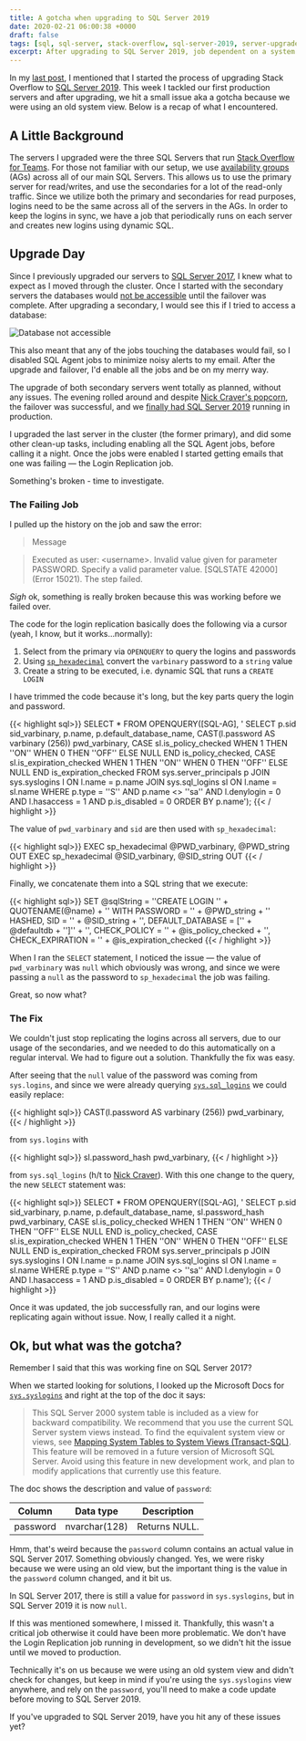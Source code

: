 ```yaml
---
title: A gotcha when upgrading to SQL Server 2019
date: 2020-02-21 06:00:38 +0000
draft: false
tags: [sql, sql-server, stack-overflow, sql-server-2019, server-upgrade, maintenance, projects]
excerpt: After upgrading to SQL Server 2019, job dependent on a system view started failing. 
---
```


In my [last post](https://www.tarynpivots.com/post/recovering-lost-linked-servers/), I mentioned that I started the process of upgrading Stack Overflow to <a href="https://docs.microsoft.com/en-us/sql/sql-server/what-s-new-in-sql-server-ver15?view=sql-server-ver15" target="_blank">SQL Server 2019</a>. This week I tackled our first production servers and after upgrading, we hit a small issue aka a gotcha because we were using an old system view. Below is a recap of what I encountered. 

## A Little Background

The servers I upgraded were the three SQL Servers that run <a href="https://stackoverflow.com/teams" target="_blank">Stack Overflow for Teams</a>. For those not familiar with our setup, we use <a href="https://docs.microsoft.com/en-us/sql/database-engine/availability-groups/windows/overview-of-always-on-availability-groups-sql-server?view=sql-server-ver15" target="_blank">availability groups</a> (AGs) across all of our main SQL Servers. This allows us to use the primary server for read/writes, and use the secondaries for a lot of the read-only traffic. Since we utilize both the primary and secondaries for read purposes, logins need to be the same across all of the servers in the AGs. In order to keep the logins in sync, we have a job that periodically runs on each server and creates new logins using dynamic SQL. 

## Upgrade Day

Since I previously upgraded our servers to [SQL Server 2017](https://www.tarynpivots.com/post/how-we-upgraded-stackoverflow-to-sql-server-2017/), I knew what to expect as I moved through the cluster. Once I started with the secondary servers the databases would <a href="https://twitter.com/tarynpivots/status/1227676918083772416" target="_blank">not be accessible</a> until the failover was complete. After upgrading a secondary, I would see this if I tried to access a database:

![Database not accessible](/image/2020/database_unavailable.jpg)

This also meant that any of the jobs touching the databases would fail, so I disabled SQL Agent jobs to minimize noisy alerts to my email. After the upgrade and failover, I'd enable all the jobs and be on my merry way.

The upgrade of both secondary servers went totally as planned, without any issues. The evening rolled around and despite <a href="https://twitter.com/Nick_Craver/status/1229933221565038592" target="_blank">Nick Craver's popcorn</a>, the failover was successful, and we <a href="https://twitter.com/tarynpivots/status/1229936342471036928" target="_blank">finally had SQL Server 2019</a> running in production.

I upgraded the last server in the cluster (the former primary), and did some other clean-up tasks, including enabling all the SQL Agent jobs, before calling it a night. Once the jobs were enabled I started getting emails that one was failing &mdash; the Login Replication job. 

Something's broken - time to investigate. 

### The Failing Job

I pulled up the history on the job and saw the error:

>Message

>Executed as user: &lt;username&gt;. Invalid value given for parameter PASSWORD. Specify a valid parameter value. \[SQLSTATE 42000\] (Error 15021).  The step failed.

_Sigh_ ok, something is really broken because this was working before we failed over. 

The code for the login replication basically does the following via a cursor (yeah, I know, but it works...normally):

1. Select from the primary via `OPENQUERY` to query the logins and passwords
2. Using <a href="https://support.microsoft.com/en-us/help/918992/how-to-transfer-logins-and-passwords-between-instances-of-sql-server" target="_blank">`sp_hexadecimal`</a> convert the `varbinary` password to a `string` value
3. Create a string to be executed, i.e. dynamic SQL that runs a `CREATE LOGIN`

I have trimmed the code because it's long, but the key parts query the login and password.

{{< highlight sql>}}
SELECT *
FROM OPENQUERY([SQL-AG], '
    SELECT p.sid sid_varbinary, p.name, p.default_database_name,
        CAST(l.password AS varbinary (256)) pwd_varbinary,
        CASE sl.is_policy_checked WHEN 1 THEN ''ON'' WHEN 0 THEN ''OFF'' ELSE NULL END is_policy_checked,
        CASE sl.is_expiration_checked WHEN 1 THEN ''ON'' WHEN 0 THEN ''OFF'' ELSE NULL END is_expiration_checked
    FROM sys.server_principals p
    JOIN sys.syslogins l ON l.name = p.name
    JOIN sys.sql_logins sl ON l.name = sl.name
    WHERE p.type = ''S''
      AND p.name <> ''sa''
      AND l.denylogin = 0
      AND l.hasaccess = 1
      AND p.is_disabled = 0
    ORDER BY p.name');
{{< / highlight >}}

The value of `pwd_varbinary` and `sid` are then used with `sp_hexadecimal`:

{{< highlight sql>}}
EXEC sp_hexadecimal @PWD_varbinary, @PWD_string OUT
EXEC sp_hexadecimal @SID_varbinary, @SID_string OUT
{{< / highlight >}}

Finally, we concatenate them into a SQL string that we execute:

{{< highlight sql>}}
SET @sqlString = ''CREATE LOGIN '' + QUOTENAME(@name) 
    + '' WITH PASSWORD = '' + @PWD_string + '' HASHED, SID = '' + @SID_string 
    + '', DEFAULT_DATABASE = ['' + @defaultdb + '']''
    + '', CHECK_POLICY = '' + @is_policy_checked
    + '', CHECK_EXPIRATION = '' + @is_expiration_checked
{{< / highlight >}}

When I ran the `SELECT` statement, I noticed the issue &mdash; the value of `pwd_varbinary` was `null` which obviously was wrong, and since we were passing a `null` as the password to `sp_hexadecimal` the job was failing. 

Great, so now what? 

### The Fix

We couldn't just stop replicating the logins across all servers, due to our usage of the secondaries, and we needed to do this automatically on a regular interval. We had to figure out a solution. Thankfully the fix was easy. 

After seeing that the `null` value of the password was coming from `sys.logins`, and since we were already querying <a href="https://docs.microsoft.com/en-us/sql/relational-databases/system-catalog-views/sys-sql-logins-transact-sql?view=sql-server-ver15" target="_blank">`sys.sql_logins`</a> we could easily replace:

{{< highlight sql>}}
CAST(l.password AS varbinary (256)) pwd_varbinary,
{{< / highlight >}}

from `sys.logins` with 

{{< highlight sql>}}
sl.password_hash pwd_varbinary,
{{< / highlight >}}

from `sys.sql_logins` (h/t to <a href="https://twitter.com/Nick_Craver" target="_blank">Nick Craver</a>). With this one change to the query, the new `SELECT` statement was:

{{< highlight sql>}}
SELECT *
FROM OPENQUERY([SQL-AG], '
    SELECT p.sid sid_varbinary, p.name, p.default_database_name,
        sl.password_hash pwd_varbinary,
        CASE sl.is_policy_checked WHEN 1 THEN ''ON'' WHEN 0 THEN ''OFF'' ELSE NULL END is_policy_checked,
        CASE sl.is_expiration_checked WHEN 1 THEN ''ON'' WHEN 0 THEN ''OFF'' ELSE NULL END is_expiration_checked
    FROM sys.server_principals p
    JOIN sys.syslogins l ON l.name = p.name
    JOIN sys.sql_logins sl ON l.name = sl.name
    WHERE p.type = ''S''
      AND p.name <> ''sa''
      AND l.denylogin = 0
      AND l.hasaccess = 1
      AND p.is_disabled = 0
    ORDER BY p.name');
{{< / highlight >}}

Once it was updated, the job successfully ran, and our logins were replicating again without issue. Now, I really called it a night. 

## Ok, but what was the gotcha?

Remember I said that this was working fine on SQL Server 2017? 

When we started looking for solutions, I looked up the Microsoft Docs for <a href="https://docs.microsoft.com/en-us/sql/relational-databases/system-compatibility-views/sys-syslogins-transact-sql?view=sql-server-ver15" target="_blank">`sys.syslogins`</a> and right at the top of the doc it says:

> This SQL Server 2000 system table is included as a view for backward compatibility. We recommend that you use the current SQL Server system views instead. To find the equivalent system view or views, see <a href="https://docs.microsoft.com/en-us/sql/relational-databases/system-tables/mapping-system-tables-to-system-views-transact-sql?view=sql-server-ver15" target="_blank">Mapping System Tables to System Views (Transact-SQL)</a>. This feature will be removed in a future version of Microsoft SQL Server. Avoid using this feature in new development work, and plan to modify applications that currently use this feature.

The doc shows the description and value of `password`:

| Column   | Data type     | Description   |
|----------|---------------|---------------|
| password | nvarchar(128) | Returns NULL. |

Hmm, that's weird because the `password` column contains an actual value in SQL Server 2017. Something obviously changed. Yes, we were risky because we were using an old view, but the important thing is the value in the `password` column changed, and it bit us. 

In SQL Server 2017, there is still a value for `password` in `sys.syslogins`, but in SQL Server 2019 it is now `null`. 

If this was mentioned somewhere, I missed it. Thankfully, this wasn't a critical job otherwise it could have been more problematic. We don't have the Login Replication job running in development, so we didn't hit the issue until we moved to production.

Technically it's on us because we were using an old system view and didn't check for changes, but keep in mind if you're using the `sys.syslogins` view anywhere, and rely on the `password`, you'll need to make a code update before moving to SQL Server 2019.

If you've upgraded to SQL Server 2019, have you hit any of these issues yet? 

